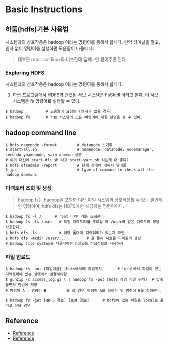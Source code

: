 # Basic Instructions

## 하둡(hdfs)기본 사용법
시스템과의 상호작용은 hadoop 이라는 명령어를 통해서 합니다. 만약 터미널을 열고, 인자 없이 명령어를 실행하면 도움말이 나옵니다.
> 대부분 rmdir cat linux와 비슷한데 앞에 -만 붙여주면 된다.
### Exploring HDFS
시스템과의 상호작용은 hadoop 이라는 명령어를 통해서 합니다.
1. 하둡 프로그램에서 HDFS와 관련된 서브 시스템은 FsShell 이라고 한다. 이 서브 시스템은 fs 명령어로 실행할 수 있다.
```
$ hadoop          # 도움말이 요청됨 (인자가 없을 경우)
$ hadoop fs       # 서브 시스템의 모든 며령어에 대한 설명을 볼 수 있따.
```

## hadoop command line

```
$ hdfs namenode -format         # datanode 초기화
$ start-all.sh                  # namenode, datanode, nodemanager, secondarynamenode, yarn daemon 실행
# 이거 대신에 start-dfs.sh 하고 start-yarn.sh 하는게 더 좋다?
$ hdfs dfsadmin -report         # 현재 상태에 대해서 알려줌
$ jps                           # type of command to check all the hadoop daemons
```


### 디렉토리 조회 및 생성
> hadoop fs는 hadoop을 포함한 여러 파일 시스템과 상호작용할 수 있는 일반적인 명령이며, hdfs dfs는 HDFS에만 해당하는 명령어이다.
```
$ hadoop fs -l /      # root 디렉터리를 조회한다
$ hadoop fs -ls /user   # 특정 디렉토리를 조회할 때 /user와 같은 디렉토리 명을 사용한다.
$ hdfs dfs -ls          # 해당 폴더에 디렉터리가 있는지 확인
$ hdfs dfs -mkdir /user/...         # 을 통해 새로운 디렉토리 생성
# hadoop file system을 다룰때에는 hdfs를 직접적으로 사용하자
```

### 파일 업로드
```
$ hadoop fs -put [파일이름] [hdfs에서의 파일위치]      # local에서 파일이 있는 디렉토리에 있는 상태에서 실행해야함
$ gunzip -c access_log.gz \ | hadoop fs -put [hdfs 상의 파일 위치]  # 압축 풀면서 한번에 저장
# 명령어 A | 명령어 B         를 할 경우 명령어 A를 실행한 뒤 명령어 B를 실행한다.

$ hadoop fs -get [HDFS 경로] [로컬 경로]      # hdfs에 있는 파일을 local로 옮기고 싶을 경우
```




## Reference
- [Reference](https://12bme.tistory.com/152#:~:text=%ED%95%98%EB%91%A1%20HDFS%20%EA%B8%B0%EB%B3%B8%20%EC%82%AC%EC%9A%A9%EB%B2%95,%EC%95%84%EB%9E%98%20%EB%AA%85%EB%A0%B9%EC%96%B4%EB%A5%BC%20%EC%8B%A4%ED%96%89%ED%95%A9%EB%8B%88%EB%8B%A4.&text=hadoop%20%EB%AA%85%EB%A0%B9%EC%96%B4%EB%8A%94%20%EC%97%AC%EB%9F%AC%EA%B0%9C%EC%9D%98%20%EC%84%9C%EB%B8%8C%20%EC%8B%9C%EC%8A%A4%ED%85%9C%EC%9C%BC%EB%A1%9C%20%EC%84%B8%EB%B6%84%ED%99%94%20%EB%90%98%EC%96%B4%EC%9E%88%EC%8A%B5%EB%8B%88%EB%8B%A4.)
- [Reference](https://hadoop.apache.org/docs/r3.3.4/hadoop-project-dist/hadoop-common/ClusterSetup.html)